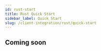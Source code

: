 ```yaml
---
id: rust-start
title: Rust Quick Start
sidebar_label: Quick Start
slug: /client-integration/rust/quick-start
---
```


## Coming soon